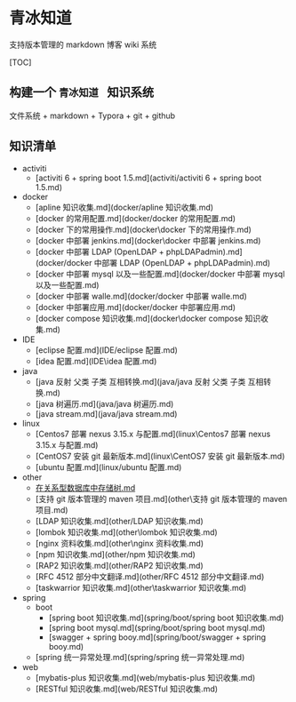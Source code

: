 # 青冰知道

支持版本管理的 markdown 博客 wiki 系统

[TOC]

## 构建一个 `青冰知道 ` 知识系统

文件系统 + markdown + Typora + git + github

## 知识清单

+ activiti
  + [activiti 6 + spring boot 1.5.md](activiti/activiti 6 + spring boot 1.5.md) 
+ docker
  + [apline 知识收集.md](docker/apline 知识收集.md) 
  + [docker 的常用配置.md](docker/docker 的常用配置.md) 
  + [docker 下的常用操作.md](docker\docker 下的常用操作.md) 
  + [docker 中部署 jenkins.md](docker\docker 中部署 jenkins.md) 
  + [docker 中部署 LDAP (OpenLDAP + phpLDAPadmin).md](docker/docker 中部署 LDAP (OpenLDAP + phpLDAPadmin).md)
  + [docker 中部署 mysql 以及一些配置.md](docker/docker 中部署 mysql 以及一些配置.md) 
  + [docker 中部署 walle.md](docker/docker 中部署 walle.md) 
  + [docker 中部署应用.md](docker/docker 中部署应用.md) 
  + [docker compose 知识收集.md](docker\docker compose 知识收集.md) 
+ IDE
  + [eclipse 配置.md](IDE/eclipse 配置.md) 
  + [idea 配置.md](IDE\idea 配置.md) 
+ java
  + [java 反射 父类 子类 互相转换.md](java/java 反射 父类 子类 互相转换.md) 
  + [java 树遍历.md](java/java 树遍历.md) 
  + [java stream.md](java/java stream.md) 
+ linux
  + [Centos7 部署 nexus 3.15.x 与配置.md](linux\Centos7 部署 nexus 3.15.x 与配置.md) 
  + [CentOS7 安装 git 最新版本.md](linux\CentOS7 安装 git 最新版本.md) 
  + [ubuntu 配置.md](linux/ubuntu 配置.md) 
+ other
  + [在关系型数据库中存储树.md](other/在关系型数据库中存储树.md) 
  + [支持 git 版本管理的 maven 项目.md](other\支持 git 版本管理的 maven 项目.md) 
  + [LDAP 知识收集.md](other/LDAP 知识收集.md)  
  + [lombok 知识收集.md](other\lombok 知识收集.md) 
  + [nginx 资料收集.md](other\nginx 资料收集.md) 
  + [npm 知识收集.md](other/npm 知识收集.md) 
  + [RAP2 知识收集.md](other/RAP2 知识收集.md) 
  + [RFC 4512 部分中文翻译.md](other/RFC 4512 部分中文翻译.md)
  + [taskwarrior 知识收集.md](other\taskwarrior 知识收集.md) 
+ spring
  + boot
    + [spring boot 知识收集.md](spring/boot/spring boot 知识收集.md) 
    + [spring boot mysql.md](spring/boot/spring boot mysql.md) 
    + [swagger + spring booy.md](spring/boot/swagger + spring booy.md) 
  + [spring 统一异常处理.md](spring/spring 统一异常处理.md) 
+ web
  + [mybatis-plus 知识收集.md](web/mybatis-plus 知识收集.md) 
  + [RESTful 知识收集.md](web/RESTful 知识收集.md) 